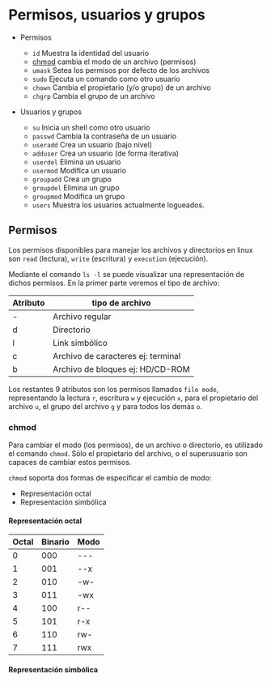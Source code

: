 # Permisos, usuarios y grupos

- Permisos
  - `id` Muestra la identidad del usuario
  - [chmod](#chmod) cambia el modo de un archivo (permisos)
  - `umask` Setea los permisos por defecto de los archivos
  - `sudo` Ejecuta un comando como otro usuario
  - `chown` Cambia el propietario (y/o grupo) de un archivo
  - `chgrp` Cambia el grupo de un archivo

- Usuarios y grupos
  - `su` Inicia un shell como otro usuario
  - `passwd` Cambia la contraseña de un usuario
  - `useradd` Crea un usuario (bajo nivel)
  - `adduser` Crea un usuario (de forma iterativa)
  - `userdel` Elimina un usuario
  - `usermod` Modifica un usuario
  - `groupadd` Crea un grupo
  - `groupdel` Elimina un grupo
  - `groupmod` Modifica un grupo
  - `users` Muestra los usuarios actualmente logueados.

## Permisos

Los permisos disponibles para manejar los archivos y directorios
en linux son `read` (lectura), `write` (escritura) y `execution` (ejecución).

Mediante el comando `ls -l` se puede visualizar una representación de dichos permisos.
En la primer parte veremos el tipo de archivo:

| Atributo | tipo de archivo                    |
|----------|------------------------------------|
| -        | Archivo regular                    |
| d        | Directorio                         |
| l        | Link simbólico                     |
| c        | Archivo de caracteres ej: terminal |
| b        | Archivo de bloques ej: HD/CD-ROM   |

Los restantes 9 atributos son los permisos llamados `file mode`, representando
la lectura `r`, escritura `w` y ejecución `x`, para el propietario del archivo `u`,
el grupo del archivo `g` y para todos los demás `o`.

### chmod

Para cambiar el modo (los permisos), de un archivo o directorio, es utilizado el comando `chmod`.
Sólo el propietario del archivo, o el superusuario son capaces de cambiar estos permisos.

`chmod` soporta dos formas de especificar el cambio de modo:

- Representación octal
- Representación simbólica

#### Representación octal

| Octal | Binario | Modo |
|-------|---------|------|
| 0     | 000     | ---  |
| 1     | 001     | --x  |
| 2     | 010     | -w-  |
| 3     | 011     | -wx  |
| 4     | 100     | r--  |
| 5     | 101     | r-x  |
| 6     | 110     | rw-  |
| 7     | 111     | rwx  |

#### Representación simbólica


